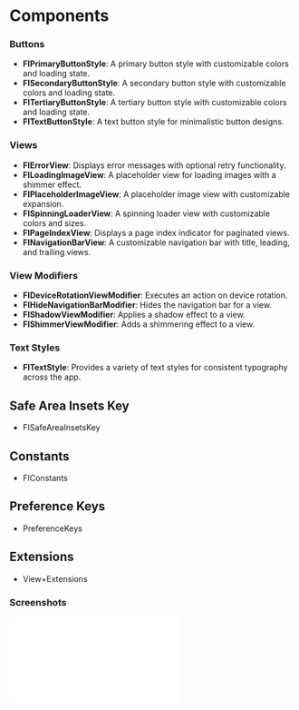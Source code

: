 # Components

### Buttons
- **FIPrimaryButtonStyle**: A primary button style with customizable colors and loading state.
- **FISecondaryButtonStyle**: A secondary button style with customizable colors and loading state.
- **FITertiaryButtonStyle**: A tertiary button style with customizable colors and loading state.
- **FITextButtonStyle**: A text button style for minimalistic button designs.

### Views
- **FIErrorView**: Displays error messages with optional retry functionality.
- **FILoadingImageView**: A placeholder view for loading images with a shimmer effect.
- **FIPlaceholderImageView**: A placeholder image view with customizable expansion.
- **FISpinningLoaderView**: A spinning loader view with customizable colors and sizes.
- **FIPageIndexView**: Displays a page index indicator for paginated views.
- **FINavigationBarView**: A customizable navigation bar with title, leading, and trailing views.

### View Modifiers
- **FIDeviceRotationViewModifier**: Executes an action on device rotation.
- **FIHideNavigationBarModifier**: Hides the navigation bar for a view.
- **FIShadowViewModifier**: Applies a shadow effect to a view.
- **FIShimmerViewModifier**: Adds a shimmering effect to a view.

### Text Styles
- **FITextStyle**: Provides a variety of text styles for consistent typography across the app.

## Safe Area Insets Key

- FISafeAreaInsetsKey

## Constants

- FIConstants

## Preference Keys

- PreferenceKeys

## Extensions

- View+Extensions

### Screenshots

![Screenshots](screenshots.md)

